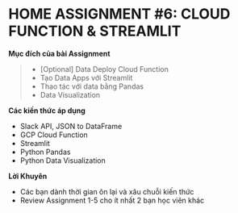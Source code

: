 # HOME ASSIGNMENT #6: CLOUD FUNCTION & STREAMLIT

**Mục đích của bài Assignment**
> *  [Optional] Data Deploy Cloud Function 
> *  Tạo Data Apps với Streamlit
> *  Thao tác với data bằng Pandas
> *  Data Visualization

**Các kiến thức áp dụng**
* Slack API, JSON to DataFrame
* GCP Cloud Function
* Streamlit
* Python Pandas
* Python Data Visualization

**Lời Khuyên**
* Các bạn dành thời gian ôn lại và xâu chuỗi kiến thức
* Review Assignment 1-5 cho ít nhất 2 bạn học viên khác
